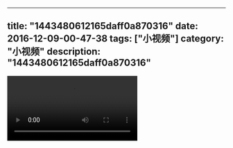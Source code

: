 
---
title: "1443480612165daff0a870316"
date: 2016-12-09-00-47-38
tags: ["小视频"]
category: "小视频"
description: "1443480612165daff0a870316"
---
<video src="http://ohtsqip0g.bkt.clouddn.com/1443480612165daff0a870316.mp4" controls="controls"></video>
